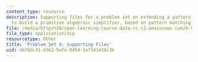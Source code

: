 ```yaml
---
content_type: resource
description: Supporting files for a problem set on extending a pattern matching system
  to build a primitive algebraic simplifier, based on pattern matching and instantiation.
file: /media/https%3A/open-learning-course-data-rc.s3.amazonaws.com/6-945-adventures-in-advanced-symbolic-programming-spring-2009/4b78dc31d3629afe845d1ef3d1430c3b_assn06.zip
file_type: application/zip
resourcetype: Other
title: 'Problem Set 4: Supporting Files'
uid: 4b78dc31-d362-9afe-845d-1ef3d1430c3b
---
```

